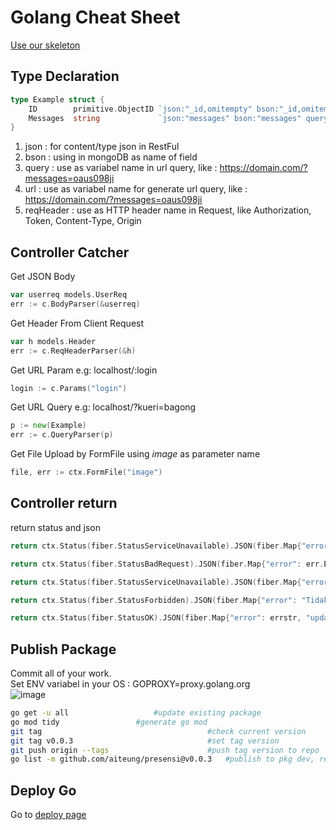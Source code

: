 # Golang Cheat Sheet

[Use our skeleton](https://github.com/gocroot/gocroot)

## Type Declaration
```go
type Example struct {
	ID        primitive.ObjectID `json:"_id,omitempty" bson:"_id,omitempty" query:"id" url:"_id,omitempty" reqHeader:"token"`
	Messages  string             `json:"messages" bson:"messages" query:"messages" url:"messages" reqHeader:"token"`
}
```
1. json : for content/type json in RestFul
2. bson : using in mongoDB as name of field
3. query : use as variabel name in url query, like : https://domain.com/?messages=oaus098ji
4. url : use as variabel name for generate url query, like : https://domain.com/?messages=oaus098ji
5. reqHeader : use as HTTP header name in Request, like Authorization, Token, Content-Type, Origin

## Controller Catcher
Get JSON Body
```go
var userreq models.UserReq
err := c.BodyParser(&userreq)
```

Get Header From Client Request
```go
var h models.Header
err := c.ReqHeaderParser(&h)
```

Get URL Param e.g: localhost/:login
```go
login := c.Params("login")
```

Get URL Query e.g: localhost/?kueri=bagong
```go
p := new(Example)
err := c.QueryParser(p)
```

Get File Upload by FormFile using *image* as parameter name
```go
file, err := ctx.FormFile("image")
```
## Controller return

return status and json
```go
return ctx.Status(fiber.StatusServiceUnavailable).JSON(fiber.Map{"error": "id tidak valid"})
```

```go
return ctx.Status(fiber.StatusBadRequest).JSON(fiber.Map{"error": err.Error()})
```

```go
return ctx.Status(fiber.StatusServiceUnavailable).JSON(fiber.Map{"error": "id tidak valid"})
```

```go
return ctx.Status(fiber.StatusForbidden).JSON(fiber.Map{"error": "Tidak ada data laporan ditemukan"})
```

```go
return ctx.Status(fiber.StatusOK).JSON(fiber.Map{"error": errstr, "update": res.ModifiedCount, "wa": resp.Response})
```

## Publish Package
Commit all of your work.  
Set ENV variabel in your OS : GOPROXY=proxy.golang.org  
![image](https://github.com/gocroot/gocroot.github.io/assets/11188109/b9d02250-bc4a-488e-a6be-ffe3e743d1bb)

```sh
go get -u all					#update existing package
go mod tidy					#generate go mod
git tag                                 	#check current version
git tag v0.0.3                          	#set tag version
git push origin --tags                  	#push tag version to repo
go list -m github.com/aiteung/presensi@v0.0.3   #publish to pkg dev, replace ORG/URL with your repo URL
```

## Deploy Go

Go to [deploy page](./deploy/)
